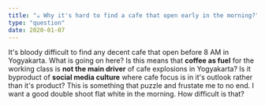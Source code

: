 ```yaml
---
title: "☕️ Why it's hard to find a cafe that open early in the morning?"
type: "question"
date: 2020-01-07
---
```


It's bloody difficult to find any decent cafe that open before 8 AM in Yogyakarta. What is going on here? Is this means that **coffee as fuel** for the working class is **not the main driver** of cafe explosions in Yogyakarta? Is it byproduct of **social media culture** where cafe focus is in it's outlook rather than it's product? This is something that puzzle and frustate me to no end. I want a good double shoot flat white in the morning. How difficult is that?
